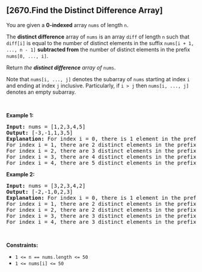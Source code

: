## [2670.Find the Distinct Difference Array]
<p>You are given a <strong>0-indexed</strong> array <code>nums</code> of length <code>n</code>.</p>

<p>The <strong>distinct difference</strong> array of <code>nums</code> is an array <code>diff</code> of length <code>n</code> such that <code>diff[i]</code> is equal to the number of distinct elements in the suffix <code>nums[i + 1, ..., n - 1]</code> <strong>subtracted from</strong> the number of distinct elements in the prefix <code>nums[0, ..., i]</code>.</p>

<p>Return <em>the <strong>distinct difference</strong> array of </em><code>nums</code>.</p>

<p>Note that <code>nums[i, ..., j]</code> denotes the subarray of <code>nums</code> starting at index <code>i</code> and ending at index <code>j</code> inclusive. Particularly, if <code>i &gt; j</code> then <code>nums[i, ..., j]</code> denotes an empty subarray.</p>

<p>&nbsp;</p>
<p><strong class="example">Example 1:</strong></p>

<pre>
<strong>Input:</strong> nums = [1,2,3,4,5]
<strong>Output:</strong> [-3,-1,1,3,5]
<strong>Explanation:</strong> For index i = 0, there is 1 element in the prefix and 4 distinct elements in the suffix. Thus, diff[0] = 1 - 4 = -3.
For index i = 1, there are 2 distinct elements in the prefix and 3 distinct elements in the suffix. Thus, diff[1] = 2 - 3 = -1.
For index i = 2, there are 3 distinct elements in the prefix and 2 distinct elements in the suffix. Thus, diff[2] = 3 - 2 = 1.
For index i = 3, there are 4 distinct elements in the prefix and 1 distinct element in the suffix. Thus, diff[3] = 4 - 1 = 3.
For index i = 4, there are 5 distinct elements in the prefix and no elements in the suffix. Thus, diff[4] = 5 - 0 = 5.
</pre>

<p><strong class="example">Example 2:</strong></p>

<pre>
<strong>Input:</strong> nums = [3,2,3,4,2]
<strong>Output:</strong> [-2,-1,0,2,3]
<strong>Explanation:</strong> For index i = 0, there is 1 element in the prefix and 3 distinct elements in the suffix. Thus, diff[0] = 1 - 3 = -2.
For index i = 1, there are 2 distinct elements in the prefix and 3 distinct elements in the suffix. Thus, diff[1] = 2 - 3 = -1.
For index i = 2, there are 2 distinct elements in the prefix and 2 distinct elements in the suffix. Thus, diff[2] = 2 - 2 = 0.
For index i = 3, there are 3 distinct elements in the prefix and 1 distinct element in the suffix. Thus, diff[3] = 3 - 1 = 2.
For index i = 4, there are 3 distinct elements in the prefix and no elements in the suffix. Thus, diff[4] = 3 - 0 = 3.
</pre>

<p>&nbsp;</p>
<p><strong>Constraints:</strong></p>

<ul>
	<li><code>1 &lt;= n == nums.length&nbsp;&lt;= 50</code></li>
	<li><code>1 &lt;= nums[i] &lt;= 50</code></li>
</ul>

